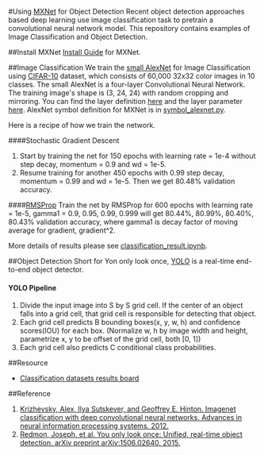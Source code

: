 #Using [MXNet](https://github.com/dmlc/mxnet) for Object Detection
Recent object detection approaches based deep learning use image classification task to pretrain a convolutional neural network model. This repository contains examples of Image Classification and Object Detection.

##Install MXNet
[Install Guide](http://mxnet.readthedocs.io/en/latest/how_to/build.html) for MXNet.

##Image Classification
We train the [small AlexNet](https://code.google.com/p/cuda-convnet/) for Image Classification using [CIFAR-10](https://www.cs.toronto.edu/~kriz/cifar.html) dataset, which consists of 60,000 32x32 color images in 10 classes. The small AlexNet is a four-layer Convolutional Neural Network. The training image's shape is (3, 24, 24) with random cropping and mirroring. You can find the layer definition [here](https://code.google.com/p/cuda-convnet/source/browse/trunk/example-layers/layers-conv-local-13pct.cfg) and the layer parameter [here](https://code.google.com/p/cuda-convnet/source/browse/trunk/example-layers/layer-params-conv-local-13pct.cfg). AlexNet symbol definition for MXNet is in [symbol_alexnet.py](https://github.com/bertjiazheng/learning-mxnet/blob/master/classification/symbol_alexnet.py). 

Here is a recipe of how we train the network.

####Stochastic Gradient Descent
1. Start by training the net for 150 epochs with learning rate = 1e-4 without step decay, momentum = 0.9 and wd = 1e-5.
2. Resume training for another 450 epochs with 0.99 step decay, momentum = 0.99 and wd = 1e-5.
Then we get 80.48% validation accuracy.

####[RMSProp](http://arxiv.org/pdf/1308.0850v5.pdf)
Train the net by RMSProp for 600 epochs with learning rate = 1e-5, gamma1 = 0.9, 0.95, 0.99, 0.999 will get 80.44%, 80.99%, 80.40%, 80.43% validation accuracy, where gamma1 is decay factor of moving average for gradient, gradient^2.

More details of results please see [classification_result.ipynb](https://github.com/bertjiazheng/learning-mxnet/blob/master/classification/classification_result.ipynb).

##Object Detection
Short for Yon only look once, [YOLO](http://pjreddie.com/darknet/yolo/) is a real-time end-to-end object detector.

#### YOLO Pipeline
1. Divide the input image into S by S grid cell. If the center of an object falls into a grid cell, that grid cell is responsible for detecting that object.
2. Each grid cell predicts B bounding boxes(x, y, w, h) and confidence scores(IOU) for each box. (Normalize w, h by image width and height, parametrize x, y to be offset of the grid cell, both [0, 1])
3. Each grid cell also predicts C conditional class probabilities.

##Resource
* [Classification datasets results board](http://rodrigob.github.io/are_we_there_yet/build/classification_datasets_results.html#43494641522d3130)

##Reference
1. [Krizhevsky, Alex, Ilya Sutskever, and Geoffrey E. Hinton. Imagenet classification with deep convolutional neural networks. Advances in neural information processing systems. 2012.](http://papers.nips.cc/paper/4824-imagenet-classification-with-deep-convolutional-neural-networks.pdf)  
2. [Redmon, Joseph, et al. You only look once: Unified, real-time object detection. arXiv preprint arXiv:1506.02640. 2015.](http://arxiv.org/pdf/1506.02640v5.pdf)
